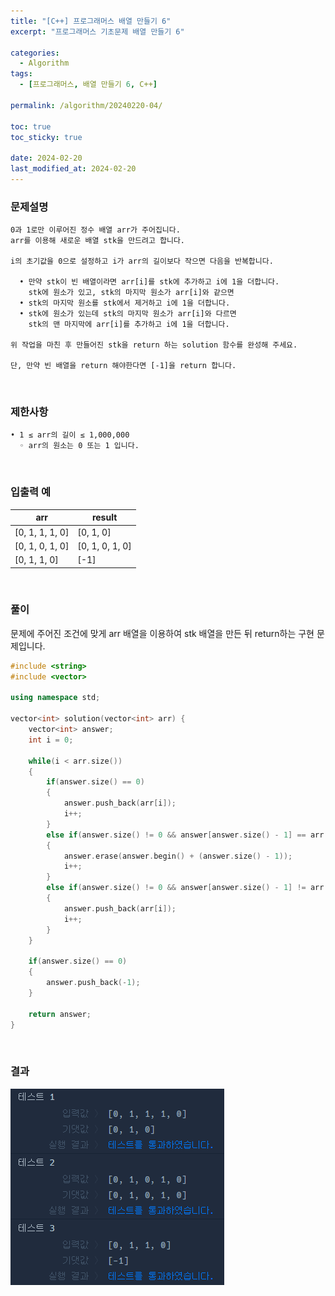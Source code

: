 ```yaml
---
title: "[C++] 프로그래머스 배열 만들기 6"
excerpt: "프로그래머스 기초문제 배열 만들기 6"

categories:
  - Algorithm
tags:
  - [프로그래머스, 배열 만들기 6, C++]

permalink: /algorithm/20240220-04/

toc: true
toc_sticky: true

date: 2024-02-20
last_modified_at: 2024-02-20
---
```


### 문제설명

    0과 1로만 이루어진 정수 배열 arr가 주어집니다.
    arr를 이용해 새로운 배열 stk을 만드려고 합니다.
    
    i의 초기값을 0으로 설정하고 i가 arr의 길이보다 작으면 다음을 반복합니다.
    
      • 만약 stk이 빈 배열이라면 arr[i]를 stk에 추가하고 i에 1을 더합니다.
        stk에 원소가 있고, stk의 마지막 원소가 arr[i]와 같으면
      • stk의 마지막 원소를 stk에서 제거하고 i에 1을 더합니다.
      • stk에 원소가 있는데 stk의 마지막 원소가 arr[i]와 다르면
        stk의 맨 마지막에 arr[i]를 추가하고 i에 1을 더합니다.
        
    위 작업을 마친 후 만들어진 stk을 return 하는 solution 함수를 완성해 주세요.
    
    단, 만약 빈 배열을 return 해야한다면 [-1]을 return 합니다.

<br/>

### 제한사항

    • 1 ≤ arr의 길이 ≤ 1,000,000
      ◦ arr의 원소는 0 또는 1 입니다.

<br/>

### 입출력 예

|arr|result|
|---|---|
|[0, 1, 1, 1, 0]|[0, 1, 0]|
|[0, 1, 0, 1, 0]|[0, 1, 0, 1, 0]|
|[0, 1, 1, 0]|[-1]|

<br/>

### 풀이

문제에 주어진 조건에 맞게 arr 배열을 이용하여 stk 배열을 만든 뒤 return하는 구현 문제입니다.

```cpp
#include <string>
#include <vector>

using namespace std;

vector<int> solution(vector<int> arr) {
    vector<int> answer;
    int i = 0;
    
    while(i < arr.size())
    {
        if(answer.size() == 0)
        {
            answer.push_back(arr[i]);
            i++;
        }
        else if(answer.size() != 0 && answer[answer.size() - 1] == arr[i])
        {
            answer.erase(answer.begin() + (answer.size() - 1));
            i++;
        }
        else if(answer.size() != 0 && answer[answer.size() - 1] != arr[i])
        {
            answer.push_back(arr[i]);
            i++;
        }
    }
    
    if(answer.size() == 0)
    {
        answer.push_back(-1);
    }
    
    return answer;
}
```

<br/>

### 결과
![코드 실행결과](/assets/images/posts_img/20240220-04/001.png "코드 실행결과")

<script async src="https://pagead2.googlesyndication.com/pagead/js/adsbygoogle.js?client=ca-pub-9590884639502637"
     crossorigin="anonymous"></script>
<!-- devlogbase_01 -->
<ins class="adsbygoogle"
     style="display:block"
     data-ad-client="ca-pub-9590884639502637"
     data-ad-slot="4742297382"
     data-ad-format="auto"
     data-full-width-responsive="true"></ins>
<script>
     (adsbygoogle = window.adsbygoogle || []).push({});
</script>
